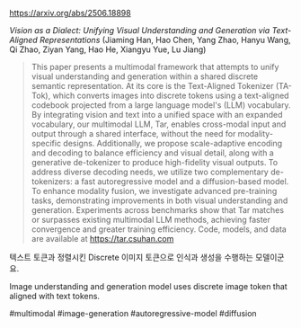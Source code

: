 https://arxiv.org/abs/2506.18898

*Vision as a Dialect: Unifying Visual Understanding and Generation via Text-Aligned Representations* (Jiaming Han, Hao Chen, Yang Zhao, Hanyu Wang, Qi Zhao, Ziyan Yang, Hao He, Xiangyu Yue, Lu Jiang)

> This paper presents a multimodal framework that attempts to unify visual understanding and generation within a shared discrete semantic representation. At its core is the Text-Aligned Tokenizer (TA-Tok), which converts images into discrete tokens using a text-aligned codebook projected from a large language model's (LLM) vocabulary. By integrating vision and text into a unified space with an expanded vocabulary, our multimodal LLM, Tar, enables cross-modal input and output through a shared interface, without the need for modality-specific designs. Additionally, we propose scale-adaptive encoding and decoding to balance efficiency and visual detail, along with a generative de-tokenizer to produce high-fidelity visual outputs. To address diverse decoding needs, we utilize two complementary de-tokenizers: a fast autoregressive model and a diffusion-based model. To enhance modality fusion, we investigate advanced pre-training tasks, demonstrating improvements in both visual understanding and generation. Experiments across benchmarks show that Tar matches or surpasses existing multimodal LLM methods, achieving faster convergence and greater training efficiency. Code, models, and data are available at https://tar.csuhan.com

텍스트 토큰과 정렬시킨 Discrete 이미지 토큰으로 인식과 생성을 수행하는 모델이군요.

<english>
Image understanding and generation model uses discrete image token that aligned with text tokens.
</english>

#multimodal #image-generation #autoregressive-model #diffusion 